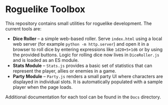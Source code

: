 # Roguelike Toolbox

This repository contains small utilities for roguelike development. The current tools are:

- **Dice Roller** – a simple web-based roller. Serve `index.html` using a local web server (for example `python -m http.server`) and open it in a browser to roll dice by entering expressions like `1d20+5+1d6` or by using the provided buttons. Logic for rolling dice now lives in `DiceRoller.js` and is loaded as an ES module.
- **Stats Module** – `Stats.js` provides a basic set of statistics that can represent the player, allies or enemies in a game.
- **Party Module** – `Party.js` renders a small party UI where characters are displayed in individual slots. It is automatically populated with a sample player when the page loads.

Additional documentation for each tool can be found in the `Docs` directory.
